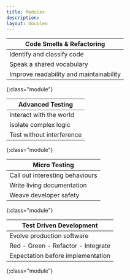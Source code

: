 ```yaml
---
title: Modules
description:
layout: doubleo
---
```


|    Code Smells & Refactoring |
|------------------------------|
| Identify and classify code|
| Speak a shared vocabulary|
| Improve readability and maintainability|
{:class="module"}


|    Advanced Testing |
|---------------------|
| Interact with the world|
| Isolate complex logic|
| Test without interference|
{:class="module"}

|    Micro Testing |
|------------------|
| Call out interesting behaviours|
| Write living documentation|
| Weave developer safety|
{:class="module"}

|    Test Driven Development |
|----------------------------|
| Evolve production software|
| Red - Green - Refactor - Integrate|
| Expectation before implementation|
{:class="module"}
